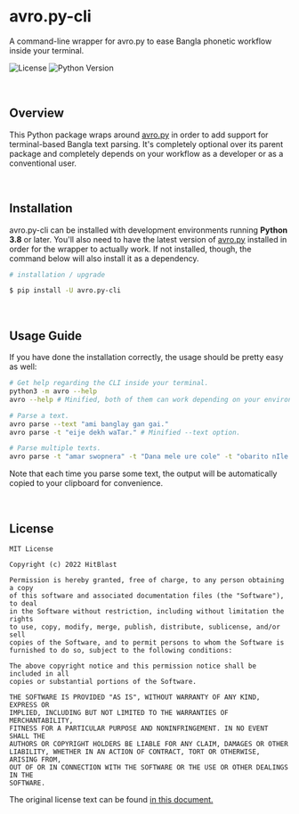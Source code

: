# avro.py-cli

A command-line wrapper for avro.py to ease Bangla phonetic workflow inside your terminal.

![License](https://img.shields.io/pypi/l/avro.py-cli.svg?color=black&label=License)
![Python Version](https://img.shields.io/pypi/pyversions/avro.py-cli.svg?color=black&label=Python)

<br>

## Overview

This Python package wraps around [avro.py](https://pypi.org/project/avro.py) in order to add support for terminal-based Bangla text parsing. It's completely optional over its parent package and completely depends on your workflow as a developer or as a conventional user.

<br>

## Installation

avro.py-cli can be installed with development environments running **Python 3.8** or later. You'll also need to have the latest version of [avro.py](https://pypi.org/project/avro.py) installed in order for the wrapper to actually work. If not installed, though, the command below will also install it as a dependency.

```bash
# installation / upgrade

$ pip install -U avro.py-cli
```

<br>

## Usage Guide

If you have done the installation correctly, the usage should be pretty easy as well:

```bash
# Get help regarding the CLI inside your terminal.
python3 -m avro --help 
avro --help # Minified, both of them can work depending on your environment.

# Parse a text.
avro parse --text "ami banglay gan gai."
avro parse -t "eije dekh waTar." # Minified --text option.

# Parse multiple texts.
avro parse -t "amar swopnera" -t "Dana mele ure cole" -t "obarito nIle."
```

Note that each time you parse some text, the output will be automatically copied to your clipboard for convenience.

<br>

## License

```
MIT License

Copyright (c) 2022 HitBlast

Permission is hereby granted, free of charge, to any person obtaining a copy
of this software and associated documentation files (the "Software"), to deal
in the Software without restriction, including without limitation the rights
to use, copy, modify, merge, publish, distribute, sublicense, and/or sell
copies of the Software, and to permit persons to whom the Software is
furnished to do so, subject to the following conditions:

The above copyright notice and this permission notice shall be included in all
copies or substantial portions of the Software.

THE SOFTWARE IS PROVIDED "AS IS", WITHOUT WARRANTY OF ANY KIND, EXPRESS OR
IMPLIED, INCLUDING BUT NOT LIMITED TO THE WARRANTIES OF MERCHANTABILITY,
FITNESS FOR A PARTICULAR PURPOSE AND NONINFRINGEMENT. IN NO EVENT SHALL THE
AUTHORS OR COPYRIGHT HOLDERS BE LIABLE FOR ANY CLAIM, DAMAGES OR OTHER
LIABILITY, WHETHER IN AN ACTION OF CONTRACT, TORT OR OTHERWISE, ARISING FROM,
OUT OF OR IN CONNECTION WITH THE SOFTWARE OR THE USE OR OTHER DEALINGS IN THE
SOFTWARE.
```

The original license text can be found [in this document.](https://github.com/hitblast/avro.py-cli/blob/main/LICENSE)